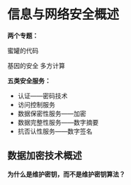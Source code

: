 # 信息与网络安全概述

**两个专题：**

蜜罐的代码

基因的安全 多方计算



**五类安全服务：**

- 认证——密码技术
- 访问控制服务
- 数据保密性服务——加密
- 数据完整性服务——数字摘要
- 抗否认性服务——数字签名







## 数据加密技术概述

**为什么是维护密钥，而不是维护密钥算法？**